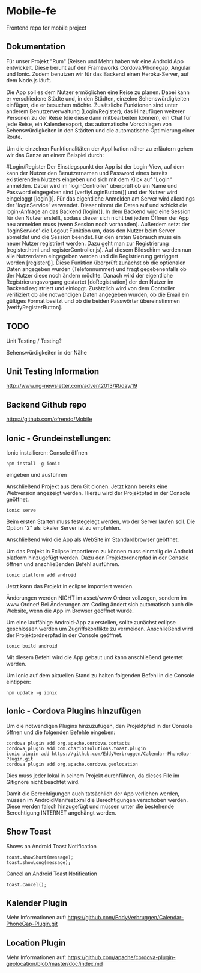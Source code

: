 ﻿Mobile-fe
=========

Frontend repo for mobile project

## Dokumentation
Für unser Projekt "Rum" (Reisen und Mehr) haben wir eine Android App entwickelt. Diese beruht auf den Frameworks Cordova/Phonegap, Angular und Ionic. Zudem benutzen wir für das Backend einen Heroku-Server, auf dem Node.js läuft. 

Die App soll es dem Nutzer ermöglichen eine Reise zu planen. Dabei kann er verschiedene Städte und, in den Städten, einzelne Sehenswürdigkeiten einfügen, die er besuchen möchte. Zusätzliche Funktionen sind unter anderem Benutzerverwaltung (Login/Register), das Hinzufügen weiterer Personen zu der Reise (die diese dann mitbearbeiten können), ein Chat für jede Reise, ein Kalenderexport, das automatische Vorschlagen von Sehenswürdigkeiten in den Städten und die automatische Optimierung einer Route.

Um die einzelnen Funktionalitäten der Applikation näher zu erläutern gehen wir das Ganze an einem Beispiel durch:

#Login/Register
Der Einstiegspunkt der App ist der Login-View, auf dem kann der Nutzer den Benutzernamen und Password eines bereits existierenden Nutzers eingeben und sich mit dem Klick auf "Login" anmelden. Dabei wird im 'loginController' überprüft ob ein Name und Password eingegeben sind [verfiyLoginButton()] und der Nutzer wird eingeloggt [login()].
Für das eigentliche Anmelden am Server wird allerdings der 'loginService' verwendet. Dieser nimmt die Daten auf und schickt die login-Anfrage an das Backend [login()]. In dem Backend wird eine Session für den Nutzer erstellt, sodass dieser sich nicht bei jedem Öffnen der App neu anmelden muss (wenn Session noch vorhanden). Außerdem setzt der 'loginService' die Logout Funktion um, dass den Nutzer beim Server abmeldet und die Session beendet.
Für den ersten Gebrauch muss ein neuer Nutzer registriert werden. Dazu geht man zur Registrierung (register.html und registerController.js). Auf diesem Bildschirm werden nun alle Nutzerdaten eingegeben werden und die Registrierung getriggert werden [register()]. Diese Funktion überprüft zunächst ob die optionalen Daten angegeben wurden (Telefonnummer) und fragt gegebenenfalls ob der Nutzer diese noch ändern möchte. Danach wird der eigentliche Registrierungsvorgang gestartet [doRegistration] der den Nutzer im Backend registriert und einloggt. Zusätzlich wird von dem Controller verifiziert ob alle notwendigen Daten angegeben wurden, ob die Email ein gültiges Format besitzt und ob die beiden Passwörter übereinstimmen [verifyRegisterButton]. 



## TODO

Unit Testing / Testing?

Sehenswürdigkeiten in der Nähe

## Unit Testing Information

http://www.ng-newsletter.com/advent2013/#!/day/19


## Backend Github repo
https://github.com/ofrendo/Mobile


## Ionic - Grundeinstellungen:

Ionic installieren:
Console öffnen
```
npm install -g ionic
```
eingeben und ausführen

Anschließend Projekt aus dem Git clonen.
Jetzt kann bereits eine Webversion angezeigt werden. Hierzu wird der Projektpfad in der Console geöffnet.
```
ionic serve 
```
Beim ersten Starten muss festegelegt werden, wo der Server laufen soll. Die Option "2" als lokaler Server ist zu empfehlen.

Anschließend wird die App als WebSite im Standardbrowser geöffnet.

Um das Projekt in Eclipse importieren zu können muss einmalig die Android platform hinzugefügt werden.
Dazu den Projektordnerpfad in der Console öffnen und anschließenden Befehl ausführen.
```
ionic platform add android
```
Jetzt kann das Projekt in eclipse importiert werden.

Änderungen werden NICHT im asset/www Ordner vollzogen, sondern im www Ordner!
Bei Änderungen am Coding ändert sich automatisch auch die Website, wenn die App im Browser geöffnet wurde.

Um eine lauffähige Android-App zu erstellen, sollte zunächst eclipse geschlossen werden um Zugriffskonflikte zu vermeiden.
Anschließend wird der Projektordnerpfad in der Console geöffnet. 
```
ionic build android
```

Mit diesem Befehl wird die App gebaut und kann anschließend getestet werden.

Um Ionic auf dem aktuellen Stand zu halten folgenden Befehl in die Console eintippen:
```
npm update -g ionic
```

## Ionic - Cordova Plugins hinzufügen

Um die notwendigen Plugins hinzuzufügen, den Projektpfad in der Console öffnen und die folgenden Befehle eingeben:

```
cordova plugin add org.apache.cordova.contacts
cordova plugin add com.chariotsolutions.toast.plugin
ionic plugin add https://github.com/EddyVerbruggen/Calendar-PhoneGap-Plugin.git
cordova plugin add org.apache.cordova.geolocation
```

Dies muss jeder lokal in seinem Projekt durchführen, da dieses File im Gitignore nicht beachtet wird.

Damit die Berechtigungen auch tatsächlich der App verliehen werden, müssen im AndroidManifest.xml die Berechtigungen verschoben werden.
Diese werden falsch hinzugefügt und müssen unter die bestehende Berechtigung INTERNET angehängt werden.

## Show Toast
Shows an Android Toast Notification
```
toast.showShort(message);
toast.showLong(message);
```
Cancel an Android Toast Notification
```
toast.cancel();
```

## Kalender Plugin

Mehr Informationen auf:
https://github.com/EddyVerbruggen/Calendar-PhoneGap-Plugin.git

## Location Plugin

Mehr Informationen auf:
https://github.com/apache/cordova-plugin-geolocation/blob/master/doc/index.md
